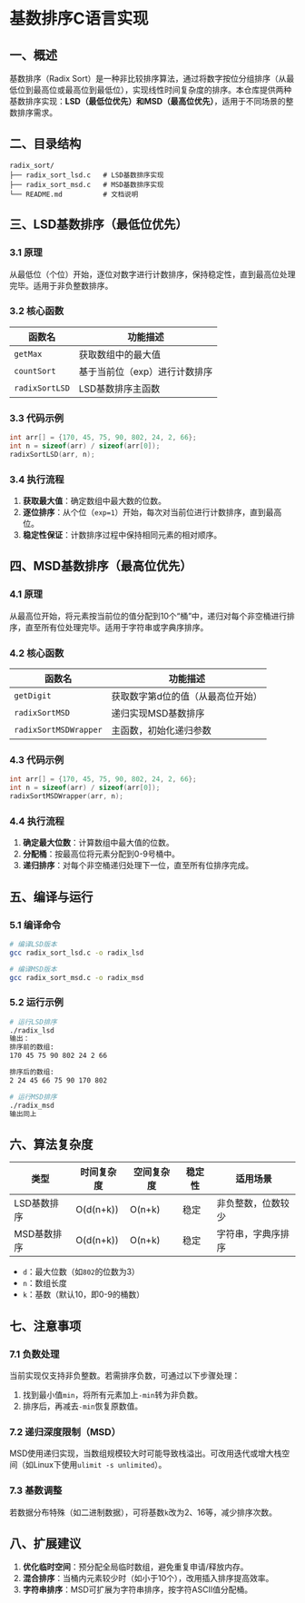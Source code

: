 
# 基数排序C语言实现

## 一、概述
基数排序（Radix Sort）是一种非比较排序算法，通过将数字按位分组排序（从最低位到最高位或最高位到最低位），实现线性时间复杂度的排序。本仓库提供两种基数排序实现：**LSD（最低位优先）**和**MSD（最高位优先）**，适用于不同场景的整数排序需求。


## 二、目录结构
```
radix_sort/
├── radix_sort_lsd.c   # LSD基数排序实现
├── radix_sort_msd.c   # MSD基数排序实现
└── README.md          # 文档说明
```


## 三、LSD基数排序（最低位优先）
### 3.1 原理
从最低位（个位）开始，逐位对数字进行计数排序，保持稳定性，直到最高位处理完毕。适用于非负整数排序。

### 3.2 核心函数
| 函数名         | 功能描述                             |
|----------------|--------------------------------------|
| `getMax`       | 获取数组中的最大值                   |
| `countSort`    | 基于当前位（exp）进行计数排序        |
| `radixSortLSD` | LSD基数排序主函数                    |

### 3.3 代码示例
```c
int arr[] = {170, 45, 75, 90, 802, 24, 2, 66};
int n = sizeof(arr) / sizeof(arr[0]);
radixSortLSD(arr, n);
```

### 3.4 执行流程
1. **获取最大值**：确定数组中最大数的位数。
2. **逐位排序**：从个位（`exp=1`）开始，每次对当前位进行计数排序，直到最高位。
3. **稳定性保证**：计数排序过程中保持相同元素的相对顺序。


## 四、MSD基数排序（最高位优先）
### 4.1 原理
从最高位开始，将元素按当前位的值分配到10个“桶”中，递归对每个非空桶进行排序，直至所有位处理完毕。适用于字符串或字典序排序。

### 4.2 核心函数
| 函数名           | 功能描述                             |
|------------------|--------------------------------------|
| `getDigit`       | 获取数字第d位的值（从最高位开始）   |
| `radixSortMSD`   | 递归实现MSD基数排序                 |
| `radixSortMSDWrapper` | 主函数，初始化递归参数          |

### 4.3 代码示例
```c
int arr[] = {170, 45, 75, 90, 802, 24, 2, 66};
int n = sizeof(arr) / sizeof(arr[0]);
radixSortMSDWrapper(arr, n);
```

### 4.4 执行流程
1. **确定最大位数**：计算数组中最大值的位数。
2. **分配桶**：按最高位将元素分配到0-9号桶中。
3. **递归排序**：对每个非空桶递归处理下一位，直至所有位排序完成。


## 五、编译与运行
### 5.1 编译命令
```bash
# 编译LSD版本
gcc radix_sort_lsd.c -o radix_lsd

# 编译MSD版本
gcc radix_sort_msd.c -o radix_msd
```

### 5.2 运行示例
```bash
# 运行LSD排序
./radix_lsd
输出：
排序前的数组: 
170 45 75 90 802 24 2 66 

排序后的数组: 
2 24 45 66 75 90 170 802 

# 运行MSD排序
./radix_msd
输出同上
```


## 六、算法复杂度
| 类型     | 时间复杂度 | 空间复杂度 | 稳定性 | 适用场景               |
|----------|------------|------------|--------|------------------------|
| LSD基数排序 | O(d(n+k))  | O(n+k)     | 稳定   | 非负整数，位数较少     |
| MSD基数排序 | O(d(n+k))  | O(n+k)     | 稳定   | 字符串，字典序排序     |

- `d`：最大位数（如`802`的位数为3）
- `n`：数组长度
- `k`：基数（默认10，即0-9的桶数）


## 七、注意事项
### 7.1 负数处理
当前实现仅支持非负整数。若需排序负数，可通过以下步骤处理：
1. 找到最小值`min`，将所有元素加上`-min`转为非负数。
2. 排序后，再减去`-min`恢复原数值。

### 7.2 递归深度限制（MSD）
MSD使用递归实现，当数组规模较大时可能导致栈溢出。可改用迭代或增大栈空间（如Linux下使用`ulimit -s unlimited`）。

### 7.3 基数调整
若数据分布特殊（如二进制数据），可将基数`k`改为2、16等，减少排序次数。


## 八、扩展建议
1. **优化临时空间**：预分配全局临时数组，避免重复申请/释放内存。
2. **混合排序**：当桶内元素较少时（如小于10个），改用插入排序提高效率。
3. **字符串排序**：MSD可扩展为字符串排序，按字符ASCII值分配桶。


